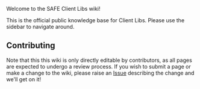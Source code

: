 Welcome to the SAFE Client Libs wiki!

This is the official public knowledge base for Client Libs. Please use the sidebar to navigate around.

## Contributing

Note that this this wiki is only directly editable by contributors, as all pages are expected to undergo a review process. If you wish to submit a page or make a change to the wiki, please raise an [Issue](https://github.com/maidsafe/safe_client_libs/issues/new) describing the change and we'll get on it!